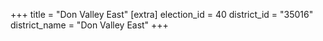 +++
title = "Don Valley East"
[extra]
election_id = 40
district_id = "35016"
district_name = "Don Valley East"
+++
